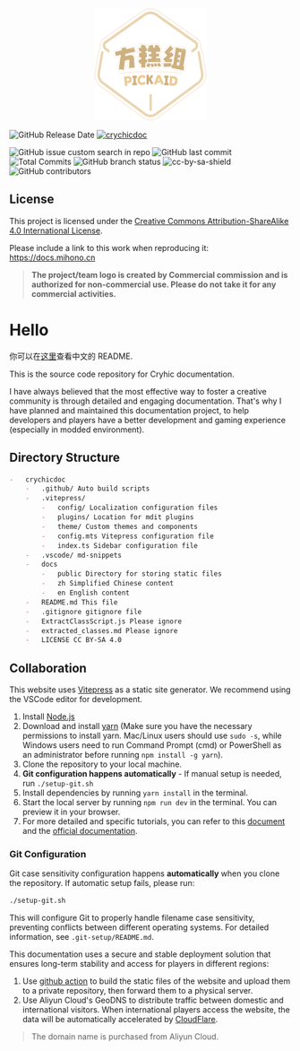 <div align="center"><img height="200" src="docs/public/logo.png" width="200"/></div>

![GitHub Release Date](https://img.shields.io/github/created-at/PickAID/CrychicDoc) [![crychicdoc](https://img.shields.io/badge/CrychicDoc-Maintaining-green)](https://docs.mihono.cn)

![GitHub issue custom search in repo](https://img.shields.io/github/issues/PickAID/CrychicDoc.svg) ![GitHub last commit](https://img.shields.io/github/last-commit/PickAID/CrychicDoc) ![Total Commits](https://img.shields.io/github/commit-activity/t/PickAID/CrychicDoc) ![GitHub branch status](https://img.shields.io/github/check-runs/PickAID/CrychicDoc/main) ![cc-by-sa-shield](https://img.shields.io/badge/License-CC%20BY--SA%204.0-lightgrey.svg)
![GitHub contributors](https://img.shields.io/github/contributors/PickAID/CrychicDoc)

## License

This project is licensed under the [Creative Commons Attribution-ShareAlike 4.0 International License](LICENSE).

Please include a link to this work when reproducing it: https://docs.mihono.cn

> **The project/team logo is created by Commercial commission and is authorized for non-commercial use. Please do not take it for any commercial activities.**

# Hello

你可以在[这里](/README.md)查看中文的 README.

This is the source code repository for Cryhic documentation.

I have always believed that the most effective way to foster a creative community is through detailed and engaging documentation. That's why I have planned and maintained this documentation project, to help developers and players have a better development and gaming experience (especially in modded environment).

## Directory Structure

```markdown
-   crychicdoc
    -   .github/ Auto build scripts
    -   .vitepress/
        -   config/ Localization configuration files
        -   plugins/ Location for mdit plugins
        -   theme/ Custom themes and components
        -   config.mts Vitepress configuration file
        -   index.ts Sidebar configuration file
    -   .vscode/ md-snippets
    -   docs
        -   public Directory for storing static files
        -   zh Simplified Chinese content
        -   en English content
    -   README.md This file
    -   .gitignore gitignore file
    -   ExtractClassScript.js Please ignore
    -   extracted_classes.md Please ignore
    -   LICENSE CC BY-SA 4.0
```

## Collaboration

This website uses [Vitepress](https://vitepress.dev/) as a static site generator. We recommend using the VSCode editor for development.

1. Install [Node.js](https://nodejs.org/en/download/)
2. Download and install [yarn](https://classic.yarnpkg.com/en/docs/install/#windows-stable) (Make sure you have the necessary permissions to install yarn. Mac/Linux users should use `sudo -s`, while Windows users need to run Command Prompt (cmd) or PowerShell as an administrator before running `npm install -g yarn`).
3. Clone the repository to your local machine.
4. **Git configuration happens automatically** - If manual setup is needed, run `./setup-git.sh`
5. Install dependencies by running `yarn install` in the terminal.
6. Start the local server by running `npm run dev` in the terminal. You can preview it in your browser.
7. For more detailed and specific tutorials, you can refer to this [document](https://vitepress.yiov.top/preface.html) and the [official documentation](https://vitepress.dev/en/).

### Git Configuration

Git case sensitivity configuration happens **automatically** when you clone the repository. If automatic setup fails, please run:

```bash
./setup-git.sh
```

This will configure Git to properly handle filename case sensitivity, preventing conflicts between different operating systems. For detailed information, see `.git-setup/README.md`.

This documentation uses a secure and stable deployment solution that ensures long-term stability and access for players in different regions:

1. Use [github action](.github/workflows/build.yaml) to build the static files of the website and upload them to a private repository, then forward them to a physical server.
2. Use Aliyun Cloud's GeoDNS to distribute traffic between domestic and international visitors. When international players access the website, the data will be automatically accelerated by [CloudFlare](https://cloudflare.com/).

> The domain name is purchased from Aliyun Cloud.
